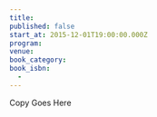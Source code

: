 ```yaml
---
title:
published: false
start_at: 2015-12-01T19:00:00.000Z
program:
venue:
book_category:
book_isbn:
  -
---
```

Copy Goes Here